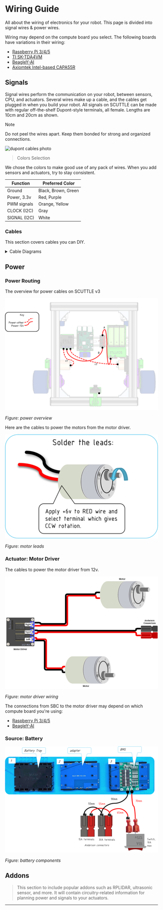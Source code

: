 # Wiring Guide
All about the wiring of electronics for your robot. This page is divided into signal wires & power wires.

Wiring may depend on the compute board you select. The following boards have variations in their wiring:

* [Raspberry Pi 3/4/5](boards/raspberry-pi/wiring-guide.md)
* [TI SK-TDA4VM](boards/tda4vm/wiring-guide.md)
* [BeagleY-AI](boards/beagley-ai/wiring-guide.md)
* [Axiomtek Intel-based CAPA55R](boards/capa55r/wiring-guide.md)

## Signals

Signal wires perform the communication on your robot, between sensors, CPU, and actuators.  Several wires make up a cable, and the cables get plugged in when you build your robot.
All signals on SCUTTLE can be made with regular off-the-shelf Dupont-style terminals, all female.  Lengths are 10cm and 20cm as shown.

> [!NOTE]
> Do not peel the wires apart. Keep them bonded for strong and organized connections.

![dupont cables photo](https://i.imgur.com/YN3LAEp.jpg ':class=image-25')

> Colors Selection

We chose the colors to make good use of any pack of wires.  When you add sensors and actuators, try to stay consistent.

| Function | Preferred Color |
| ------ | ----------------- |
| Ground | Black, Brown, Green |
| Power, 3.3v | Red, Purple |
| PWM signals | Orange, Yellow |
| CLOCK (I2C) | Gray |
| SIGNAL (I2C) | White |

### Cables

This section covers cables you can DIY.

<div class="accordion">

<details>
  <summary>Cable Diagrams</summary>

To build signal cables, use these diagrams.

![cable-encoder-l](image/wg_cable_encoder_lh.png ':class=image-25')

_Figure: cables for left encoder_

<br/><br/>

![cable-encoder-R](image/wg_cable_encoder_rh.png ':class=image-25')

_Figure: cables for right encoder_

<br/><br/>

![cable-motor](image/wg_cable_motor.png ':class=image-25')

[grab the diagram](https://viewer.diagrams.net/?tags=%7B%7D&highlight=0000ff&edit=_blank&layers=1&nav=1&title=diagram1.drawio#Uhttps%3A%2F%2Fdrive.google.com%2Fuc%3Fid%3D1yAXCKNeVdJE7FfkX81iIosMF-5VFMIfJ%26export%3Ddownload)

_Figure: cables for motor_

<br/><br/>

![cable-i2c](image/wg_cable_i2c.png ':class=image-25')

_Figure: cables for i2c_

</details>

</div>





## Power

### Power Routing

The overview for power cables on SCUTTLE v3

![power overview](image/wg_overview_power.png ':class=image-25')

_Figure: power overview_

Here are the cables to power the motors from the motor driver.

![motor leads](image/wg_motor_leads.png ':class=image-25')

_Figure: motor leads_

### Actuator: Motor Driver

The cables to power the motor driver from 12v.

![motor driver](image/wg_motor_driver.png ':class=image-25')

_Figure: motor driver wiring_

The connections from SBC to the motor driver may depend on which compute board you're using:

* [Raspberry Pi 3/4/5](boards/raspberry-pi/wiring-guide.md#motors)
* [BeagleY-AI](boards/beagley-ai/wiring-guide.md#motors)

### Source: Battery

![battery image](image/wg_battery.png ':class=image-25')

_Figure: battery components_

## Addons

> This section to include popular addons such as RPLIDAR, ultrasonic sensor, and more.
> It will contain circuitry-related information for planning power and signals to your actuators.

---
